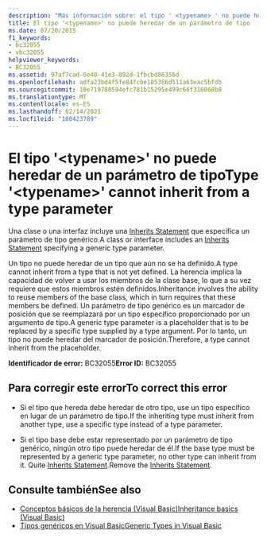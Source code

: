 ```yaml
---
description: "Más información sobre: el tipo ' <typename> ' no puede heredar de un parámetro de tipo"
title: El tipo '<typename>' no puede heredar de un parámetro de tipo
ms.date: 07/20/2015
f1_keywords:
- bc32055
- vbc32055
helpviewer_keywords:
- BC32055
ms.assetid: 97af7cad-6e40-41e3-892d-1fbcbd86356d
ms.openlocfilehash: adfa23bd4f5fe84fcbe105386d511a63eac5bfdb
ms.sourcegitcommit: 10e719780594efc781b15295e499c66f316068b8
ms.translationtype: MT
ms.contentlocale: es-ES
ms.lasthandoff: 02/14/2021
ms.locfileid: "100423789"
---
```

# <a name="type-typename-cannot-inherit-from-a-type-parameter"></a><span data-ttu-id="16b9f-103">El tipo '\<typename>' no puede heredar de un parámetro de tipo</span><span class="sxs-lookup"><span data-stu-id="16b9f-103">Type '\<typename>' cannot inherit from a type parameter</span></span>

<span data-ttu-id="16b9f-104">Una clase o una interfaz incluye una [Inherits Statement](../language-reference/statements/inherits-statement.md) que especifica un parámetro de tipo genérico.</span><span class="sxs-lookup"><span data-stu-id="16b9f-104">A class or interface includes an [Inherits Statement](../language-reference/statements/inherits-statement.md) specifying a generic type parameter.</span></span>  
  
 <span data-ttu-id="16b9f-105">Un tipo no puede heredar de un tipo que aún no se ha definido.</span><span class="sxs-lookup"><span data-stu-id="16b9f-105">A type cannot inherit from a type that is not yet defined.</span></span> <span data-ttu-id="16b9f-106">La herencia implica la capacidad de volver a usar los miembros de la clase base, lo que a su vez requiere que estos miembros estén definidos.</span><span class="sxs-lookup"><span data-stu-id="16b9f-106">Inheritance involves the ability to reuse members of the base class, which in turn requires that these members be defined.</span></span> <span data-ttu-id="16b9f-107">Un parámetro de tipo genérico es un marcador de posición que se reemplazará por un tipo específico proporcionado por un argumento de tipo.</span><span class="sxs-lookup"><span data-stu-id="16b9f-107">A generic type parameter is a placeholder that is to be replaced by a specific type supplied by a type argument.</span></span> <span data-ttu-id="16b9f-108">Por lo tanto, un tipo no puede heredar del marcador de posición.</span><span class="sxs-lookup"><span data-stu-id="16b9f-108">Therefore, a type cannot inherit from the placeholder.</span></span>  
  
 <span data-ttu-id="16b9f-109">**Identificador de error:** BC32055</span><span class="sxs-lookup"><span data-stu-id="16b9f-109">**Error ID:** BC32055</span></span>  
  
## <a name="to-correct-this-error"></a><span data-ttu-id="16b9f-110">Para corregir este error</span><span class="sxs-lookup"><span data-stu-id="16b9f-110">To correct this error</span></span>  
  
- <span data-ttu-id="16b9f-111">Si el tipo que hereda debe heredar de otro tipo, use un tipo específico en lugar de un parámetro de tipo.</span><span class="sxs-lookup"><span data-stu-id="16b9f-111">If the inheriting type must inherit from another type, use a specific type instead of a type parameter.</span></span>  
  
- <span data-ttu-id="16b9f-112">Si el tipo base debe estar representado por un parámetro de tipo genérico, ningún otro tipo puede heredar de él.</span><span class="sxs-lookup"><span data-stu-id="16b9f-112">If the base type must be represented by a generic type parameter, no other type can inherit from it.</span></span> <span data-ttu-id="16b9f-113">Quite [Inherits Statement](../language-reference/statements/inherits-statement.md).</span><span class="sxs-lookup"><span data-stu-id="16b9f-113">Remove the [Inherits Statement](../language-reference/statements/inherits-statement.md).</span></span>  
  
## <a name="see-also"></a><span data-ttu-id="16b9f-114">Consulte también</span><span class="sxs-lookup"><span data-stu-id="16b9f-114">See also</span></span>

- [<span data-ttu-id="16b9f-115">Conceptos básicos de la herencia (Visual Basic)</span><span class="sxs-lookup"><span data-stu-id="16b9f-115">Inheritance basics (Visual Basic)</span></span>](../programming-guide/language-features/objects-and-classes/inheritance-basics.md)
- [<span data-ttu-id="16b9f-116">Tipos genéricos en Visual Basic</span><span class="sxs-lookup"><span data-stu-id="16b9f-116">Generic Types in Visual Basic</span></span>](../programming-guide/language-features/data-types/generic-types.md)
